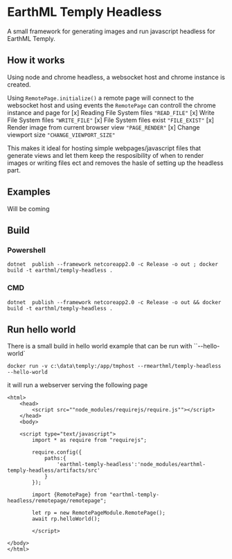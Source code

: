 
# EarthML Temply Headless

A small framework for generating images and run javascript headless for EarthML Temply.


## How it works

Using node and chrome headless, a websocket host and chrome instance is created. 

Using `RemotePage.initialize()` a remote page will connect to the websocket host and using events the `RemotePage` can controll the chrome instance and page for
[x] Reading File System files `"READ_FILE"`
[x] Write File System files `"WRITE_FILE"`
[x] File System files exist `"FILE_EXIST"`
[x] Render image from current browser view `"PAGE_RENDER"`
[x] Change viewport size `"CHANGE_VIEWPORT_SIZE"`

This makes it ideal for hosting simple webpages/javascript files that generate views and let them keep the resposibility of when to render images or writing files ect and removes the hasle of setting up the headless part.

## Examples

Will be coming


## Build 

### Powershell
```
dotnet  publish --framework netcoreapp2.0 -c Release -o out ; docker  build -t earthml/temply-headless .
```
### CMD
```
dotnet  publish --framework netcoreapp2.0 -c Release -o out && docker  build -t earthml/temply-headless .
```

## Run hello world
There is a small build in hello world example that can be run with ``--hello-world`


```
docker run -v c:\data\temply:/app/tmphost --rmearthml/temply-headless --hello-world
```

it will run a webserver serving the following page 
```
<html>
	<head>
		<script src=""node_modules/requirejs/require.js""></script>
	</head>
	<body>

	<script type="text/javascript">
		import * as require from "requirejs";
		
		require.config({
			paths:{
				'earthml-temply-headless':'node_modules/earthml-temply-headless/artifacts/src'
			}
		});

		import {RemotePage} from "earthml-temply-headless/remotepage/remotepage";

		let rp = new RemotePageModule.RemotePage(); 
		await rp.helloWorld();

		</script>

</body>
</html>
```



